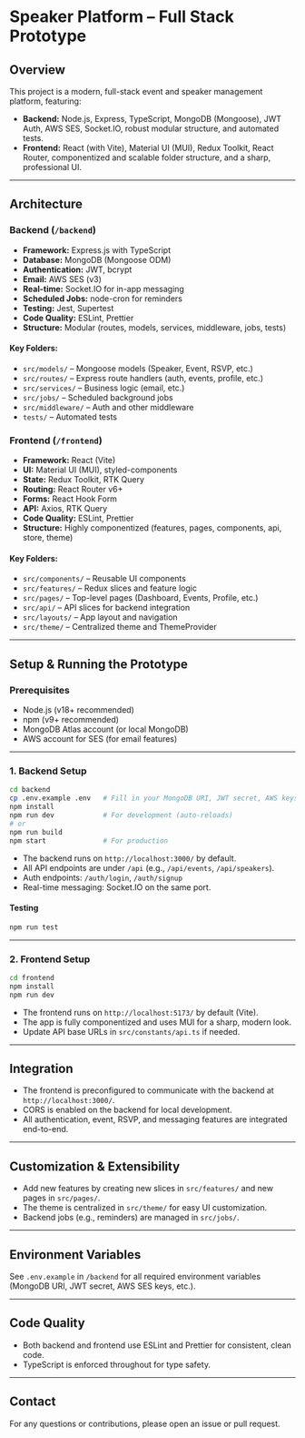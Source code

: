 # Speaker Platform – Full Stack Prototype

## Overview

This project is a modern, full-stack event and speaker management platform, featuring:

- **Backend:** Node.js, Express, TypeScript, MongoDB (Mongoose), JWT Auth, AWS SES, Socket.IO, robust modular structure, and automated tests.
- **Frontend:** React (with Vite), Material UI (MUI), Redux Toolkit, React Router, componentized and scalable folder structure, and a sharp, professional UI.

---

## Architecture

### Backend (`/backend`)

- **Framework:** Express.js with TypeScript
- **Database:** MongoDB (Mongoose ODM)
- **Authentication:** JWT, bcrypt
- **Email:** AWS SES (v3)
- **Real-time:** Socket.IO for in-app messaging
- **Scheduled Jobs:** node-cron for reminders
- **Testing:** Jest, Supertest
- **Code Quality:** ESLint, Prettier
- **Structure:** Modular (routes, models, services, middleware, jobs, tests)

#### Key Folders:

- `src/models/` – Mongoose models (Speaker, Event, RSVP, etc.)
- `src/routes/` – Express route handlers (auth, events, profile, etc.)
- `src/services/` – Business logic (email, etc.)
- `src/jobs/` – Scheduled background jobs
- `src/middleware/` – Auth and other middleware
- `tests/` – Automated tests

### Frontend (`/frontend`)

- **Framework:** React (Vite)
- **UI:** Material UI (MUI), styled-components
- **State:** Redux Toolkit, RTK Query
- **Routing:** React Router v6+
- **Forms:** React Hook Form
- **API:** Axios, RTK Query
- **Code Quality:** ESLint, Prettier
- **Structure:** Highly componentized (features, pages, components, api, store, theme)

#### Key Folders:

- `src/components/` – Reusable UI components
- `src/features/` – Redux slices and feature logic
- `src/pages/` – Top-level pages (Dashboard, Events, Profile, etc.)
- `src/api/` – API slices for backend integration
- `src/layouts/` – App layout and navigation
- `src/theme/` – Centralized theme and ThemeProvider

---

## Setup & Running the Prototype

### Prerequisites

- Node.js (v18+ recommended)
- npm (v9+ recommended)
- MongoDB Atlas account (or local MongoDB)
- AWS account for SES (for email features)

---

### 1. Backend Setup

```bash
cd backend
cp .env.example .env   # Fill in your MongoDB URI, JWT secret, AWS keys, etc.
npm install
npm run dev            # For development (auto-reloads)
# or
npm run build
npm start              # For production
```

- The backend runs on `http://localhost:3000/` by default.
- All API endpoints are under `/api` (e.g., `/api/events`, `/api/speakers`).
- Auth endpoints: `/auth/login`, `/auth/signup`
- Real-time messaging: Socket.IO on the same port.

#### Testing

```bash
npm run test
```

---

### 2. Frontend Setup

```bash
cd frontend
npm install
npm run dev
```

- The frontend runs on `http://localhost:5173/` by default (Vite).
- The app is fully componentized and uses MUI for a sharp, modern look.
- Update API base URLs in `src/constants/api.ts` if needed.

---

## Integration

- The frontend is preconfigured to communicate with the backend at `http://localhost:3000/`.
- CORS is enabled on the backend for local development.
- All authentication, event, RSVP, and messaging features are integrated end-to-end.

---

## Customization & Extensibility

- Add new features by creating new slices in `src/features/` and new pages in `src/pages/`.
- The theme is centralized in `src/theme/` for easy UI customization.
- Backend jobs (e.g., reminders) are managed in `src/jobs/`.

---

## Environment Variables

See `.env.example` in `/backend` for all required environment variables (MongoDB URI, JWT secret, AWS SES keys, etc.).

---

## Code Quality

- Both backend and frontend use ESLint and Prettier for consistent, clean code.
- TypeScript is enforced throughout for type safety.

---

## Contact

For any questions or contributions, please open an issue or pull request.
